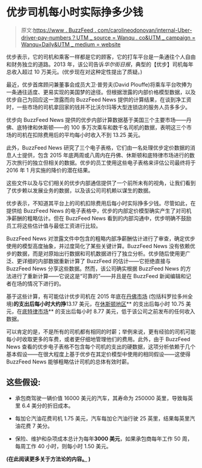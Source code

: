 # 优步司机每小时实际挣多少钱

> 原文:[https://www . BuzzFeed . com/carolineodonovan/internal-Uber-driver-pay-numbers？UTM _ source = Wanqu . co&UTM _ campaign = Wanqu+Daily&UTM _ medium = website](https://www.buzzfeed.com/carolineodonovan/internal-uber-driver-pay-numbers?utm_source=wanqu.co&utm_campaign=Wanqu+Daily&utm_medium=website)

优步表示，它的司机和乘客一样都是它的顾客，它的打车平台是一条通往个人自由和财务独立的道路。2013 年，该公司告诉*华尔街日报*，典型的【优步】司机每年总收入超过 10 万美元。(优步现在对这种定性提出了质疑。)

最近，优步首席顾问兼董事会成员大卫·普劳夫(David Plouffe)将乘车平台吹捧为一条通往适度、更易实现的美国梦的途径。但根据泄露的内部价格模型数据，以及优步自己为回应这一泄露而向 BuzzFeed News 提供的计算结果，在谈到净工资时，一些市场的司机拿回家的钱并不比沃尔玛等大型连锁店的服务人员多多少。

优步向 BuzzFeed News 提供的优步内部计算数据基于美国三个主要市场——丹佛、底特律和休斯顿——的 100 多万次乘车和数千名司机的数据，表明这三个市场的司机在扣除费用后的平均每小时收入不到 13.25 美元。

此外，BuzzFeed News 研究了三个电子表格，它们由一名处理优步定价数据的消息人士提供，包含 2015 年底两周或八周内在丹佛、休斯顿和底特律市场进行的数万次旅行的独立但相关的数据。优步的员工使用这些电子表格来评估公司最终将于 2016 年 1 月实施的降价的潜在结果。

这些文件以及与它们相关的优步内部通信提供了一个前所未有的视角，让我们看到了优步赖以发展业务的数据，以及该公司司机赖以谋生的数据。

优步表示，不知道其平台上的司机扣除费用后每小时实际挣多少钱。尽管如此，在提供给 BuzzFeed News 的电子表格中，优步的内部定价模型确实产生了对司机净薪酬的粗略估计。但在 BuzzFeed News 看到的内部沟通中，优步明确不鼓励员工将这些估计值与最低工资进行比较。

BuzzFeed News 对泄露文件中包含的粗略内部净薪酬估计进行了审查，确定优步使用的模型高度抽象，并过度简化了某些关键计算。BuzzFeed News 没有依赖优步的数据，而是对原始出行数据和司机数据进行了独立分析。优步随后使用更广泛、更详细的内部数据重新计算了 BuzzFeed 的估计——它拒绝直接与 BuzzFeed News 分享这些数据。然而，该公司确实根据 BuzzFeed News 的方法进行了重新计算——它说这是“可靠的”——并且是在 BuzzFeed 新闻编辑和记者在场的情况下进行的。

基于这些计算，有可能估计优步司机在 2015 年底在[丹佛市场](https://www.uber.com/cities/denver/) (包括科罗拉多州全境)**的支出后每小时大约挣**13.17 美元，在[休斯顿地区](https://www.uber.com/cities/houston/)** 的支出后每小时 10.75 美元，在[底特律市场](https://www.uber.com/cities/detroit/)** 的支出后每小时 8.77 美元，低于该公司之前发布的任何收入数据。

可以肯定的是，不是所有的司机都有相同的时薪；举例来说，更有经验的司机可能每小时收取更多的车费，或者更仔细地管理他们的费用。此外，由于 BuzzFeed News 查看的优步电子表格不包含每个司机的支出的硬数据，这项分析依赖于几个基本假设——在很大程度上基于优步在其定价模型中使用的相同假设——这使得 BuzzFeed News 能够粗略估计司机的总体有效时薪。

## 这些假设:

*   承包商驾驶一辆价值 16000 美元的汽车，其寿命为 250000 英里，导致每英里 6.4 美分的折旧成本。

*   每加仑汽油花费司机 1.75 美元，汽车每加仑汽油行驶 25 英里，结果每英里汽油花费 7 美分。

*   保险、维护和杂项成本总计为每年**3000 美元**，如果承包商每年工作 50 周，每周工作 40 小时，则每小时 1.50 美元。

**(在此阅读更多关于方法论的内容[。](https://www.buzzfeed.com/jsvine/methodology-for-estimating-uber-drivers-hourly-net-earnings?utm_term=.maVy2Z1zn#.ilVNx0WYa) )**
